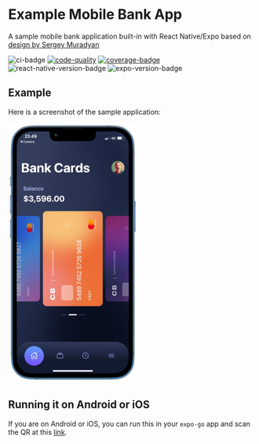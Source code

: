 <!-- -*- mode: markdown -*- -->
<!-- template-checksum: 8ea56407f493719836879fd7c1a300c276e1de90 -->
<!-- branch: main -->
# Example Mobile Bank App

A sample mobile bank application built-in with React Native/Expo based on [design by Sergey Muradyan](https://www.behance.net/gallery/95607037/Wamp-Figma-Template)

![ci-badge](https://img.shields.io/github/actions/workflow/status/astrawan/my-bank-app/publish.yml?label=CI&logo=GitHub&branch=main)
[![code-quality](https://img.shields.io/codacy/grade/834f83d07e064001ab63ca61279aa7b5/main?logo=Codacy)](https://www.codacy.com/gh/astrawan/my-bank-app/dashboard?utm_source=github.com&amp;utm_medium=referral&amp;utm_content=astrawan/my-bank-app&amp;utm_campaign=Badge_Grade)
[![coverage-badge](https://img.shields.io/codacy/coverage/834f83d07e064001ab63ca61279aa7b5/main?logo=Jest)](https://www.codacy.com/gh/astrawan/my-bank-app/dashboard?utm_source=github.com&utm_medium=referral&utm_content=astrawan/my-bank-app&utm_campaign=Badge_Coverage)
![react-native-version-badge](https://img.shields.io/github/package-json/dependency-version/astrawan/my-bank-app/react-native?logo=React)
![expo-version-badge](https://img.shields.io/github/package-json/dependency-version/astrawan/my-bank-app/expo?logo=Expo)

## Example

Here is a screenshot of the sample application:

![Screenshot of App](https://raw.githubusercontent.com/astrawan/my-bank-app/master/assets/demo.png)

## Running it on Android or iOS

If you are on Android or iOS, you can run this in your `expo-go` app and scan the QR at this [link](https://expo-mobile-apps.vercel.app/apps/QGFzdHJhd2FuL215LWJhbmstYXBw/branches/main).
